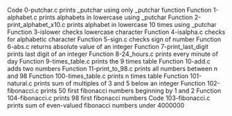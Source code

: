 Code 0-putchar.c prints _putchar using only _putchar function
Function 1-alphabet.c prints alphabets in lowercase using _putchar
Function 2-print_alphabet_x10.c prints alphabet in lowercase 10 times using _putchar
Function 3-islower checks lowercase character
Function 4-isalpha.c checks for alphabetic character
Function 5-sign.c checks sign of number
Function 6-abs.c returns absolute value of an integer
Function 7-print_last_digit prints last digit of an integer
Function 8-24_hours.c prints every minute of day
Function 9-times_table.c prints the 9 times table
Function 10-add.c adds two numbers
Function 11-print_to_98.c prints all numbers between n and 98
Function 100-times_table.c prints n times table
Function 101-natural.c prints sum of multiples of 3 and 5 below an integer
Function 102-fibonacci.c prints 50 first fibonacci numbers beginning by 1 and 2
Function 104-fibonacci.c prints 98 first fibonacci numbers
Code 103-fibonacci.c prints sum of even-valued fibonacci numbers under 4000000
